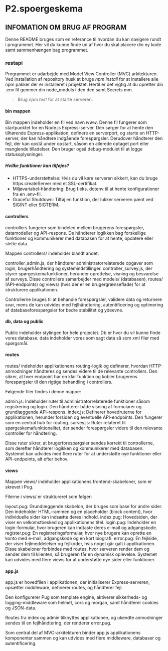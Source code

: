 # P2.spoergeskema

## INFOMATION OM BRUG AF PROGRAM

Denne README bruges som en referance til hvordan du kan navigere rundt i programmet. Her vil du kunne finde ud af hvor du skal placere din ny kode samt sammenhængen bag programmet.

### restapi

Programmet er udarbejde med Model View Controller (MVC) arkitekturen. Ved installation af repository husk at bruge _npm install_ for at installere alle npm pakker der er installeret i projektet. Hertil er det vigtig at du opretter din .env fil gemmer din node_moduls i den den samt Secrets mm.

> Brug _npm test_ for at starte serveren.

#### bin mappen

Bin mappen indeholder en fil ved navn _www_. Denne fil fungerer som startpunktet for en Node.js Express-server. Den sørger for at hente den tilhørende Express-applikation, definere en serverport, og starte en HTTP-server, der kan håndtere indgående forespørgsler. Derudover håndterer den fejl, der kan opstå under opstart, såsom en allerede optaget port eller manglende tilladelser. Den bruger også debug-modulet til at logge statusoplysninger.

##### Hvilke funktioner kan tilføjes?

- HTTPS-understøttelse: Hvis du vil køre serveren sikkert, kan du bruge https.createServer med et SSL-certifikat.
- Miljøvariabel-håndtering: Brug f.eks. dotenv til at hente konfigurationer fra en .env-fil.
- Graceful Shutdown: Tilføj en funktion, der lukker serveren pænt ved SIGINT eller SIGTERM.

#### controllers

controllers fungerer som bindeled mellem brugerens forespørgsler, datamodeller og API-respons. De håndterer logikken bag forskellige funktioner og kommunikerer med databasen for at hente, opdatere eller slette data.

Mappen controllers/ indeholder blandt andet:

controller_admin.js, der håndterer administratorrelaterede opgaver som login, brugerhåndtering og systemindstillinger.
controller_survey.js, der styrer spørgeskemafunktioner, herunder oprettelse, visning og besvarelse af surveys.
Disse controllers samarbejder med models/ (databasen), routes/ (API-endpoints) og views/ (hvis der er en brugergrænseflade) for at strukturere applikationen.

Controllerne bruges til at behandle forespørgsler, validere data og returnere svar, mens de kan udvides med fejlhåndtering, autentificering og optimering af databaseforespørgsler for bedre stabilitet og ydeevne.

#### db, data og public

Public indeholder stylingen for hele projectet. Db er hvor du vil kunne finde vores database. data indeholder vores som sagt data så som xml filer med spørgsmål.

#### routes

routes/ indeholder applikationens routing-logik og definerer, hvordan HTTP-anmodninger håndteres og sendes videre til de relevante controllers. Den sikrer, at hver endpoint har en klar funktion og kobler brugerens forespørgsler til den rigtige behandling i controllers.

Følgende filer findes i denne mappe:

admin.js: Indeholder ruter til administratorrelaterede funktioner såsom registrering og login. Den håndterer både visning af formularer og grundlæggende API-respons.
index.js: Definerer hovedruterne for applikationen, herunder forsiden og eventuelle API-endpoints. Den fungerer som en central hub for routing.
survey.js: Ruter relateret til spørgeskemafunktionalitet, der sender forespørgsler videre til den relevante controller for håndtering.

Disse ruter sikrer, at brugerforespørgsler sendes korrekt til controllerne, som derefter håndterer logikken og kommunikerer med databasen. Systemet kan udvides med flere ruter for at understøtte nye funktioner eller API-endpoints, alt efter behov.

#### views

Mappen views/ indeholder applikationens frontend-skabeloner, som er skrevet i Pug.

Filerne i views/ er struktureret som følger:

layout.pug: Grundlæggende skabelon, der bruges som base for andre sider. Den indeholder HTML-rammen og en placeholder (block content), hvor individuelle sider kan indsætte deres indhold.
index.pug: Hovedsiden, der viser en velkomstbesked og applikationens titel.
login.pug: Indeholder en login-formular, hvor brugeren kan indtaste deres e-mail og adgangskode.
register.pug: En registreringsformular, hvor nye brugere kan oprette en konto med e-mail, adgangskode og en kort biografi.
error.pug: En fejlside, der viser fejlmeddelelser og fejlkoder, hvis noget går galt i applikationen.
Disse skabeloner forbindes med routes, hvor serveren render dem og sender dem til klienten, så brugeren får en dynamisk oplevelse. Systemet kan udvides med flere views for at understøtte nye sider eller funktioner.

#### app.js

app.js er hovedfilen i applikationen, der initialiserer Express-serveren, opsætter middleware, definerer routes, og håndterer fejl.

Den konfigurerer Pug som template engine, aktiverer sikkerheds- og logging-middleware som helmet, cors og morgan, samt håndterer cookies og JSON-data.

Routes fra index og admin tilknyttes applikationen, og ukendte anmodninger sendes til en fejlhåndtering, der renderer error.pug.

Som central del af MVC-arkitekturen binder app.js applikationens komponenter sammen og kan udvides med flere middleware, databaser og autentificering.
